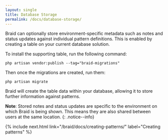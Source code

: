 ```yaml
---
layout: single
title: Database Storage
permalink: /docs/database-storage/
---
```


Braid can optionally store environment-specific metadata such as notes and status updates against individual pattern definitions. This is enabled by creating a table on your current database solution.

To install the supporting table, run the following command:

```shell
php artisan vendor:publish --tag="braid-migrations"
```

Then once the migrations are created, run them:

```shell
php artisan migrate
```

Braid will create the table data within your database, allowing it to store further information against patterns.

**Note**: Stored notes and status updates are specific to the environment on which Braid is being shown. This means they are also shared between users at the same location.
{: .notice--info}

{% include next.html link="/braid/docs/creating-patterns/" label="Creating patterns" %}
